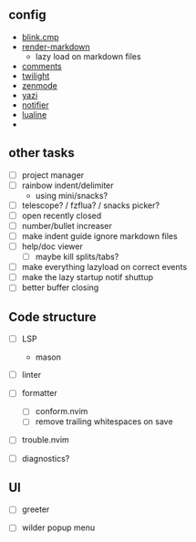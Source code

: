 ## config
- [blink.cmp](https://cmp.saghen.dev/configuration/general.html)
- [render-markdown](https://github.com/MeanderingProgrammer/render-markdown.nvim/wiki/Checkboxes)
    - lazy load on markdown files
- [comments](https://github.com/numToStr/Comment.nvim) 
- [twilight](https://github.com/folke/twilight.nvim) 
- [zenmode](https://github.com/folke/zen-mode.nvim) 
- [yazi](https://github.com/mikavilpas/yazi.nvim) 
- [notifier](https://github.com/folke/snacks.nvim/blob/main/docs/notifier.md) 
- [lualine]() 
- []() 

## other tasks
- [ ] project manager
- [ ] rainbow indent/delimiter
  - using mini/snacks?
- [ ] telescope? / fzflua? / snacks picker? 
- [ ] open recently closed
- [ ] number/bullet increaser
- [ ] make indent guide ignore markdown files 
- [ ] help/doc viewer  
  - [ ] maybe kill splits/tabs?
- [ ] make everything lazyload on correct events
- [ ] make the lazy startup notif shuttup
- [ ] better buffer closing

## Code structure
- [ ] LSP
  - mason
- [ ] linter
- [ ] formatter
  - [ ] conform.nvim
  - [ ] remove trailing whitespaces on save
- [ ] trouble.nvim
- [ ] diagnostics?


## UI
- [ ] greeter
- [ ] wilder popup menu

